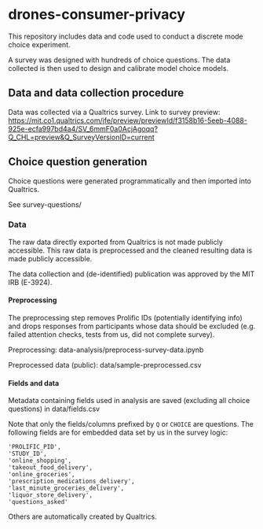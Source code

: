# drones-consumer-privacy

This repository includes data and code used to conduct a discrete mode choice experiment.

A survey was designed with hundreds of choice questions. The data collected is then used to design and calibrate model choice models.


## Data and data collection procedure

Data was collected via a Qualtrics survey.
Link to survey preview: https://mit.co1.qualtrics.com/jfe/preview/previewId/f3158b16-5eeb-4088-925e-ecfa997bd4a4/SV_6mmF0a0AcjAgoqq?Q_CHL=preview&Q_SurveyVersionID=current


## Choice question generation

Choice questions were generated programmatically and then imported into Qualtrics.

See survey-questions/


### Data

The raw data directly exported from Qualtrics is not made publicly accessible.
This raw data is preprocessed and the cleaned resulting data is made publicly accessible.

The data collection and (de-identified) publication was approved by the MIT IRB (E-3924).

#### Preprocessing

The preprocessing step removes Prolific IDs (potentially identifying info) and drops responses from participants whose data should be excluded (e.g. failed attention checks, tests from us, did not complete survey).

Preprocessing: data-analysis/preprocess-survey-data.ipynb

Preprocessed data (public): data/sample-preprocessed.csv

#### Fields and data
Metadata containing fields used in analysis are saved (excluding all choice questions) in data/fields.csv

Note that only the fields/columns prefixed by `Q` or `CHOICE` are questions. 
The following fields are for embedded data set by us in the survey logic:
```
'PROLIFIC_PID',
'STUDY_ID',
'online_shopping',
'takeout_food_delivery',
'online_groceries',
'prescription_medications_delivery',
'last_minute_groceries_delivery',
'liquor_store_delivery',
'questions_asked'
```
Others are automatically created by Qualtrics.
